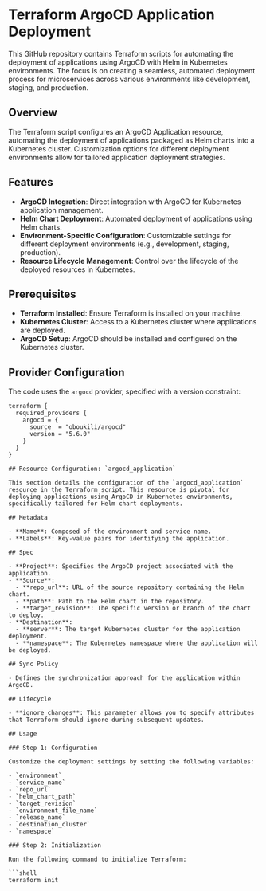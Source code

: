 # Terraform ArgoCD Application Deployment

This GitHub repository contains Terraform scripts for automating the deployment of applications using ArgoCD with Helm in Kubernetes environments. The focus is on creating a seamless, automated deployment process for microservices across various environments like development, staging, and production.

## Overview

The Terraform script configures an ArgoCD Application resource, automating the deployment of applications packaged as Helm charts into a Kubernetes cluster. Customization options for different deployment environments allow for tailored application deployment strategies.

## Features

- **ArgoCD Integration**: Direct integration with ArgoCD for Kubernetes application management.
- **Helm Chart Deployment**: Automated deployment of applications using Helm charts.
- **Environment-Specific Configuration**: Customizable settings for different deployment environments (e.g., development, staging, production).
- **Resource Lifecycle Management**: Control over the lifecycle of the deployed resources in Kubernetes.

## Prerequisites

- **Terraform Installed**: Ensure Terraform is installed on your machine.
- **Kubernetes Cluster**: Access to a Kubernetes cluster where applications are deployed.
- **ArgoCD Setup**: ArgoCD should be installed and configured on the Kubernetes cluster.

## Provider Configuration

The code uses the `argocd` provider, specified with a version constraint:

```hcl
terraform {
  required_providers {
    argocd = {
      source  = "oboukili/argocd"
      version = "5.6.0"
    }
  }
}

## Resource Configuration: `argocd_application`

This section details the configuration of the `argocd_application` resource in the Terraform script. This resource is pivotal for deploying applications using ArgoCD in Kubernetes environments, specifically tailored for Helm chart deployments.

## Metadata

- **Name**: Composed of the environment and service name.
- **Labels**: Key-value pairs for identifying the application.

## Spec

- **Project**: Specifies the ArgoCD project associated with the application.
- **Source**:
  - **repo_url**: URL of the source repository containing the Helm chart.
  - **path**: Path to the Helm chart in the repository.
  - **target_revision**: The specific version or branch of the chart to deploy.
- **Destination**:
  - **server**: The target Kubernetes cluster for the application deployment.
  - **namespace**: The Kubernetes namespace where the application will be deployed.

## Sync Policy

- Defines the synchronization approach for the application within ArgoCD.

## Lifecycle

- **ignore_changes**: This parameter allows you to specify attributes that Terraform should ignore during subsequent updates.

## Usage

### Step 1: Configuration

Customize the deployment settings by setting the following variables:

- `environment`
- `service_name`
- `repo_url`
- `helm_chart_path`
- `target_revision`
- `environment_file_name`
- `release_name`
- `destination_cluster`
- `namespace`

### Step 2: Initialization

Run the following command to initialize Terraform:

```shell
terraform init
